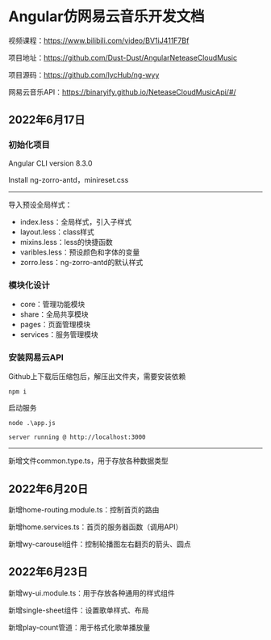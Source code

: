 # Angular仿网易云音乐开发文档

视频课程：https://www.bilibili.com/video/BV1iJ411F7Bf

项目地址：https://github.com/Dust-Dust/AngularNeteaseCloudMusic

项目源码：https://github.com/lycHub/ng-wyy

网易云音乐API：https://binaryify.github.io/NeteaseCloudMusicApi/#/

## 2022年6月17日

### 初始化项目

Angular CLI version 8.3.0

Install ng-zorro-antd，minireset.css

------

导入预设全局样式：

- index.less：全局样式，引入子样式
- layout.less：class样式
- mixins.less：less的快捷函数
- varibles.less：预设颜色和字体的变量
- zorro.less：ng-zorro-antd的默认样式



### 模块化设计

- core：管理功能模块
- share：全局共享模块
- pages：页面管理模块
- services：服务管理模块



### 安装网易云API

Github上下载后压缩包后，解压出文件夹，需要安装依赖

```shell
npm i
```

启动服务

```
node .\app.js

server running @ http://localhost:3000
```



------

新增文件common.type.ts，用于存放各种数据类型



## 2022年6月20日

新增home-routing.module.ts：控制首页的路由

新增home.services.ts：首页的服务器函数（调用API）

新增wy-carousel组件：控制轮播图左右翻页的箭头、圆点



## 2022年6月23日

新增wy-ui.module.ts：用于存放各种通用的样式组件

新增single-sheet组件：设置歌单样式、布局

新增play-count管道：用于格式化歌单播放量
